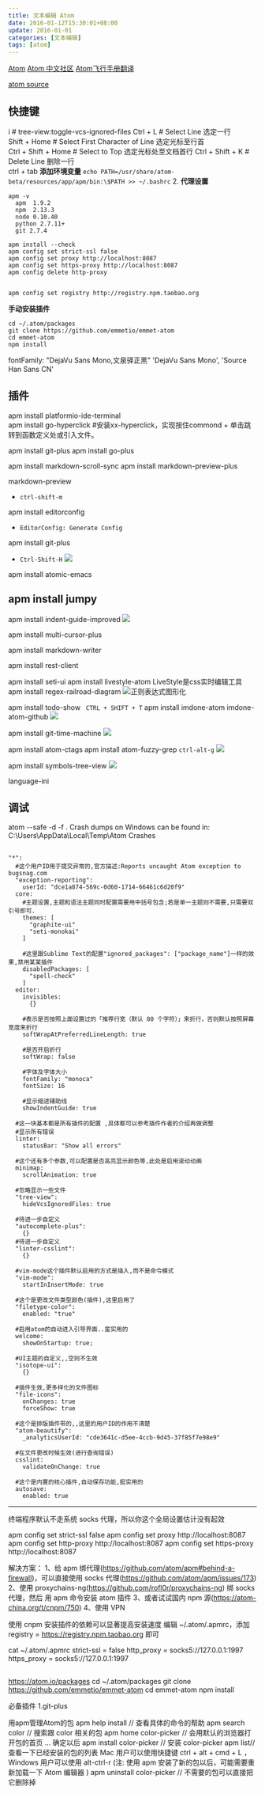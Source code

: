 ```yaml
---
title: 文本编辑 Atom
date: 2016-01-12T15:30:01+08:00
update: 2016-01-01
categories: [文本编辑]
tags: [atom]
---
```


[Atom](http://www.jianshu.com/p/a8cd0fdb931a)
[Atom 中文社区](https://atom-china.org/)
[Atom飞行手册翻译](https://wizardforcel.gitbooks.io/atom-flight-manual-zh-cn/content/index.html)

[atom source](https://github.com/atom/atom)


## 快捷键
i	                    # tree-view:toggle-vcs-ignored-files
Ctrl + L              # Select Line 	选定一行 	
Shift + Home          # Select First Character of Line 	选定光标至行首 	
Ctrl + Shift + Home   # Select to Top 	选定光标处至文档首行
Ctrl + Shift + K      # Delete Line 	删除一行 	
ctrl + tab
**添加环境变量**
`echo PATH=/usr/share/atom-beta/resources/app/apm/bin:\$PATH >> ~/.bashrc`
2. **代理设置**
```
apm -v
  apm  1.9.2
  npm  2.13.3
  node 0.10.40
  python 2.7.11+
  git 2.7.4

apm install --check
apm config set strict-ssl false
apm config set proxy http://localhost:8087
apm config set https-proxy http://localhost:8087
apm config delete http-proxy


apm config set registry http://registry.npm.taobao.org

```
**手动安装插件**
```
cd ~/.atom/packages
git clone https://github.com/emmetio/emmet-atom
cd emmet-atom
npm install
```
fontFamily: "DejaVu Sans Mono,文泉驿正黑"
'DejaVu Sans Mono', 'Source Han Sans CN'
## 插件

<!-- terminal
apm install term3
open-terminal-here
apm install atom-terminal-panel
apm install terminal-plus
-->
apm install platformio-ide-terminal  
apm install go-hyperclick #安装xx-hyperclick，实现按住commond + 单击跳转到函数定义处或引入文件。


apm install git-plus
apm install go-plus

apm install markdown-scroll-sync
apm install markdown-preview-plus

markdown-preview
-  `ctrl-shift-m`

apm install editorconfig
- `EditorConfig: Generate Config`

apm install git-plus
- `Ctrl-Shift-H`
![](https://i.github-camo.com/78e2bafa5f9b3afdf47d7e02e3f949fea4801fc0/68747470733a2f2f7261772e67697468756275736572636f6e74656e742e636f6d2f616b6f6e77692f6769742d706c75732f6d61737465722f636f6d6d69742e676966)

apm install atomic-emacs
[](https://atom.io/packages/atomic-emacs)

apm install jumpy
---
apm install indent-guide-improved
![](https://i.github-camo.com/83f38ef15d0f90120fec4fc21fab18fc3ac0effc/68747470733a2f2f7261772e67697468756275736572636f6e74656e742e636f6d2f68617261692f696e64656e742d67756964652d696d70726f7665642f6d61737465722f646f632f64656d6f2e676966)


apm install multi-cursor-plus

apm install markdown-writer
<!-- apm install synced-sidebar -->
apm install rest-client
<!-- 为文件设置图标 -->
apm install seti-ui
apm install livestyle-atom
LiveStyle是css实时编辑工具
apm install regex-railroad-diagram
![正则表达式图形化](https://pic3.zhimg.com/ac5335553d8cb1cebc5132921678fdb6_b.jpg)

apm install todo-show
` CTRL + SHIFT + T`
apm install imdone-atom imdone-atom-github
![](https://i.github-camo.com/6a64a215c395ff2aba140cc1c978b847510fc014/68747470733a2f2f636c6f75642e67697468756275736572636f6e74656e742e636f6d2f6173736574732f3233333530352f31313133333631332f35663931646630382d383935632d313165352d396361612d6361613662646539333330302e676966)

apm install git-time-machine
![](https://i.github-camo.com/62085307dccead1c2f5efdf4d7a40f9cdb777b93/68747470733a2f2f7261772e67697468756275736572636f6e74656e742e636f6d2f6c6974746c656265652f6769742d74696d652d6d616368696e652f6d61737465722f7265736f75726365732f74696d656d616368696e652e676966)

apm install atom-ctags
apm install atom-fuzzy-grep
`ctrl-alt-g`
![](https://i.github-camo.com/7819d532ad92f98c1391e464c70d0248f7111b5b/68747470733a2f2f7261772e67697468756275736572636f6e74656e742e636f6d2f67656b73696c6c612f61746f6d2d66757a7a792d677265702f6d61737465722f64656d6f2e676966)

apm install symbols-tree-view
![](https://i.github-camo.com/625e6d10dbc90e14696852bf0d4db63b4e1810b2/68747470733a2f2f7261772e67697468756275736572636f6e74656e742e636f6d2f786e64636e2f73796d626f6c732d747265652d766965772f6d61737465722f73637265656e636173742e6769663f7261773d74727565)

language-ini

## 调试
atom --safe -d -f .
Crash dumps on Windows can be found in:
C:\Users<Username>\AppData\Local\Temp\Atom Crashes
##
```
"*":
  #这个用户ID用于提交异常的,官方描述:Reports uncaught Atom exception to bugsnag.com
  "exception-reporting":
    userId: "dce1a874-569c-0d60-1714-66461c6d20f9"
  core:
    #主题设置,主题和语法主题同时配置需要用中括号包含;若是单一主题则不需要,只需要双引号即可.
    themes: [
      "graphite-ui"
      "seti-monokai"
    ]

    #这里跟Sublime Text的配置"ignored_packages": ["package_name"]一样的效果,禁用某某插件
    disabledPackages: [
      "spell-check"
    ]
  editor:
    invisibles:
      {}

    #表示是否按照上面设置过的「推荐行宽（默认 80 个字符）」来折行，否则默认按照屏幕宽度来折行
    softWrapAtPreferredLineLength: true

    #是否开启折行
    softWrap: false

    #字体及字体大小
    fontFamily: "monoca"
    fontSize: 16

    #显示缩进辅助线
    showIndentGuide: true

  #这一块基本都是所有插件的配置 ,具体都可以参考插件作者的介绍再做调整
  #显示所有错误
  linter:
    statusBar: "Show all errors"

  #这个还有多个参数,可以配置是否高亮显示颜色等,此处是启用滚动动画
  minimap:
    scrollAnimation: true

  #忽略显示一些文件
  "tree-view":
    hideVcsIgnoredFiles: true

  #待进一步自定义
  "autocomplete-plus":
    {}
  #待进一步自定义
  "linter-csslint":
    {}

  #vim-mode这个插件默认启用的方式是插入,而不是命令模式
  "vim-mode":
    startInInsertMode: true

  #这个是更改文件类型颜色(插件),这里启用了
  "filetype-color":
    enabled: "true"

  #启用atom的自动进入引导界面..蛮实用的
  welcome:
    showOnStartup: true;

  #UI主题的自定义,,空则不生效
  "isotope-ui":
    {}

  #插件生效,更多样化的文件图标
  "file-icons":
    onChanges: true
    forceShow: true

  #这个是排版插件带的,,这里的用户ID的作用不清楚
  "atom-beautify":
    _analyticsUserId: "cde3641c-d5ee-4ccb-9d45-37f85f7e98e9"

  #在文件更改时候生效(进行查询错误)
  csslint:
    validateOnChange: true

  #这个是内置的核心插件,自动保存功能,挺实用的
  autosave:
    enabled: true
```
--------------------------------------------------------------------------------
终端程序默认不走系统 socks 代理，所以你这个全局设置估计没有起效

apm config set strict-ssl false
apm config set proxy http://localhost:8087
apm config set http-proxy http://localhost:8087
apm config set https-proxy http://localhost:8087

解决方案：
1、给 apm 绑代理(https://github.com/atom/apm#behind-a-firewall)，可以直接使用 socks 代理(https://github.com/atom/apm/issues/173)
2、使用 proxychains-ng(https://github.com/rofl0r/proxychains-ng) 绑 socks 代理，然后 用 apm 命令安装 atom 插件
3、或者试试国内 npm 源(https://atom-china.org/t/cnpm/750)
4、使用 VPN

使用 cnpm 安装插件的依赖可以显著提高安装速度
编辑 ~/.atom/.apmrc，添加 registry = https://registry.npm.taobao.org 即可

cat ~/.atom/.apmrc
strict-ssl = false
http_proxy = socks5://127.0.0.1:1997
https_proxy = socks5://127.0.0.1:1997


##
https://atom.io/packages
cd ~/.atom/packages
git clone https://github.com/emmetio/emmet-atom
cd emmet-atom
npm install



必备插件
1.git-plus

用apm管理Atom的包
apm help install // 查看具体的命令的帮助
apm search color // 搜索跟 color 相关的包
apm home color-picker // 会用默认的浏览器打开包的首页 ... 确定以后
apm install color-picker // 安装 color-picker
apm list// 查看一下已经安装的包的列表
 Mac 用户可以使用快捷键 ctrl + alt + cmd + L ， Windows 用户可以使用 alt-ctrl-r (注: 使用 apm 安装了新的包以后，可能需要重新加载一下 Atom 编辑器 )
apm uninstall color-picker // 不需要的包可以直接把它删除掉
